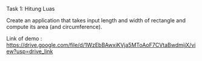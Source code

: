 Task 1: Hitung Luas

Create an application that takes input length and width of rectangle and compute its area (and circumference).

Link of demo : https://drive.google.com/file/d/1WzEbBAwxiKVja5MToAoF7CVtaBwdmijX/view?usp=drive_link

